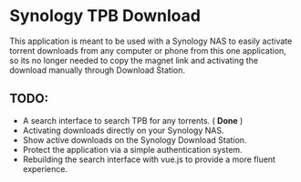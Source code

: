 # Synology TPB Download

This application is meant to be used with a Synology NAS to easily activate torrent downloads from any computer or phone from this one application, so its no longer needed to copy the magnet link and activating the download manually through Download Station.

## TODO:



- A search interface to search TPB for any torrents. ( **Done** )
- Activating downloads directly on your Synology NAS.
- Show active downloads on the Synology Download Station.
- Protect the application via a simple authentication system.
- Rebuilding the search interface with vue.js to provide a more fluent experience.


